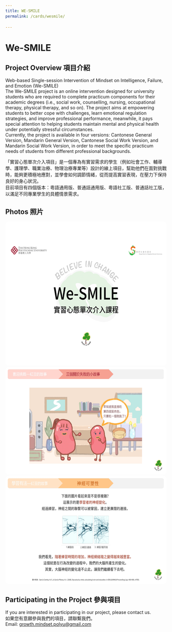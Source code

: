 ```yaml
---
title: WE-SMILE
permalink: /cards/wesmile/

---
```


# We-SMILE


## Project Overview 項目介紹

Web-based Single-session Intervention of Mindset on Intelligence, Failure, and Emotion (We-SMILE)<br/>
The We-SMILE project is an online intervention designed for university students who are required to complete practicum components for their academic degrees (i.e., social work, counselling, nursing, occupational therapy, physical therapy, and so on). The project aims at empowering students to better cope with challenges, learn emotional regulation strategies, and improve professional performance, meanwhile, it pays special attention to helping students maintain mental and physical health under potentially stressful circumstances.<br>
Currently, the project is available in four versions: Cantonese General Version, Mandarin General Version, Cantonese Social Work Version, and Mandarin Social Work Version, in order to meet the specific practicum needs of students from different professional backgrounds.


「實習心態單次介入項目」是一個專為有實習需求的學生（例如社會工作、輔導學、護理學、職業治療、物理治療專業等）設計的線上項目，幫助他們在面對挑戰時，能夠更積極地應對，並學會如何調節情緒，從而提高實習表現，在壓力下保持良好的身心狀況。<br>
目前項目有四個版本：粵語通用版、普通話通用版、粵語社工版、普通話社工版，以滿足不同專業學生的具體情景需求。


## Photos 照片
<center> 

<img src="/images/WESMILE.png" alt="WESMILE Image" width="600" height="450" style="border-radius: 10px;">
<img src="/images/WE1.png" alt="WESMILE Image" width="600" height="337" style="border-radius: 10px;">
<img src="/images/WE2.png" alt="WESMILE Image" width="600" height="337" style="border-radius: 10px;">
</center>


## Participating in the Project 參與項目
If you are interested in participating in our project, please contact us.<br>
如果您有意願參與我們的項目，請聯繫我們。<br>
Email: growth.mindset.polyu@gmail.com

